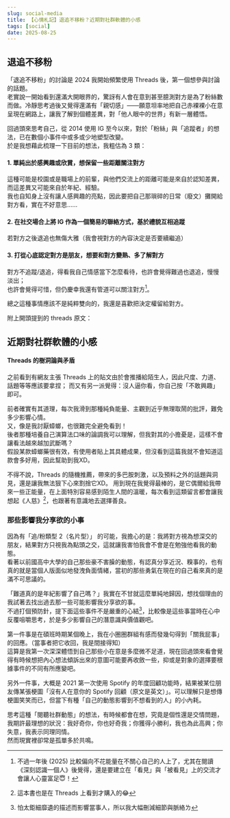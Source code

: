 ```yaml
---
slug: social-media
title: 【心情札記】退追不移粉？近期對社群軟體的小感
tags: [social]
date: 2025-08-25
---
```


## 退追不移粉

「退追不移粉」的討論是 2024 我開始頻繁使用 Threads 後，第一個想參與討論的話題。  
老實說一開始看到還滿大開眼界的，驚訝有人會在意到甚至臆測對方是為了粉絲數而做。冷靜思考過後又覺得還滿有「親切感」——願意坦率地把自己赤裸裸小在意呈現在網路上，讓我了解到個體差異，對「他人眼中的世界」有新一層體悟。  

回過頭來思考自己，從 2014 使用 IG 至今以來，對於「粉絲」與「追蹤者」的想法，已在數個小事件中或多或少地塑型改變。  
於是我想藉此梳理一下目前的想法，我粗估為 3 類：

#### 1. 單純出於感興趣或欣賞，想保留一些距離關注對方

這種可能是校園或是職場上的前輩，與他們交流上的距離可能是來自於認知差異，而這差異又可能來自於年紀、經驗。  
我也自知身上沒有讓人感興趣的亮點，因此要把自己那瑣碎的日常（廢文）攤開給對方看，實在不好意思……

#### 2. 在社交場合上將 IG 作為一個簡易的聯絡方式，基於禮貌互相追蹤  

若對方之後退追也無傷大雅（我會視對方的內容決定是否要續繼追）  

#### 3. 打從心底認定對方是朋友，想要和對方變熟、多了解對方

對方不追蹤/退追，得看我自己情感當下怎麼看待，也許會覺得難過也退追，慢慢淡出；  
也許會覺得可惜，但仍慶幸我還有管道可以關注對方[^2025]。  

總之這種事情應該不是純粹雙向的，我還是喜歡把決定權留給對方。

附上開頭提到的 threads 原文：

## 近期對社群軟體的小感

#### Threads 的樹洞論與矛盾

之前看到有網友主張 Threads 上的貼文由於會推播給陌生人，因此尺度、力道、話題等等應該要拿捏；
而又有另一派覺得：沒人逼你看，你自己按「不敢興趣」即可。  

前者確實有其道理，每次我滑到那種純負能量、主觀到近乎無理取鬧的批評，難免多少影響心情。  
又，像是我討厭蟑螂，也很難完全避免看到！  
後者那種培養自己演算法口味的論調我可以理解，但我對其的小擔憂是，這樣不會讓看法越來越加武斷嗎？  
假設某款蟑螂藥很有效，有使用者貼上其具體成果，但沒看到這篇我就不會知道這款會多好用，因此幫助到我XD。  

不得不說，Threads 的隨機推薦，帶來的多巴胺刺激，以及預料之外的話題與洞見，還是讓我無法狠下心來割捨它XD。
用到現在我覺得最棒的，是它偶爾給我帶來一些正能量，在上面特別容易感到陌生人間的溫暖，每次看到這類留言都會讓我想起《人慈》[^kind]，也跟著有意識地去選擇善良。

### 那些影響我分享欲的小事

因為有「追/粉類型 2（名片型）」 的可能，我擔心的是：我將對方視為想深交的朋友，結果對方只視我為點頭之交，這就讓我害怕我會不會是在勉強他看我的動態。  
看著以前國高中大學的自己那些豪不害臊的動態，有認真分享近況、糗事的，也有真的就是當個人版面似地發洩負面情緒，當初的那些勇氣在現在的自己看來真的是滿不可思議的。  

「難道真的是年紀影響了自己嗎？」我實在不甘就這麼單純地歸因，想找個理由的我試著去找出過去那一些可能影響我分享欲的事。  
不過打個預防針，提下面這些事件不是嚴重的心結[^backup]，比較像是這些事當時在心中反覆咀嚼思考，於是多少影響自己的潛意識與價值觀吧。

第一件事是在碩班時期某個晚上，我在小圈圈群組有感而發幾句得到「關我屁事」的回應。（當事者把它收回，我是間接得知）  
這算是我第一次深深體悟到自己那些小在意是多麼微不足道，現在回過頭來看會覺得有時候想把內心想法傾訴出來的意圖可能要再收斂一些，抑或是對象的選擇要根據事件的不同有所應變吧。

另外一件事，大概是 2021 第一次使用 Spotify 的年度回顧功能時，結果被某位朋友傳某張梗圖「沒有人在意你的 Spotify 回顧（原文是英文）」。可以理解只是想傳梗圖笑笑而已，但當下有種「自己的動態影響到不想看到的人」的小內耗。  


思考這種「閱聽社群動態」的想法，有時候都會在想，究竟是個性還是交情問題，我期許最理想的狀況：我好奇你，你也好奇我；你獲得小勝利，我也為此高興；你失意，我表示同理同情。  
然而現實裡卻常是孤單多於共鳴。  

[^2025]: 不過一年後 (2025) 比較偏向不花能量在不關心自己的人上了，尤其在閱讀《深刻認識一個人》後覺得，還是要建立在「看見」與「被看見」上的交流才會讓人心靈富足😇！

[^kind]: 這本書也是在 Threads 上看到才購入的😂

[^backup]: 怕太鉅細靡遺的描述而影響當事人，所以我大幅刪減細節與脈絡ㄌ